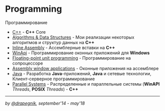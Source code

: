 # Programming

Программирование

- [C++](https://github.com/Drapegnik/bsu/tree/master/programming/c++) - **C++**
  Core
- [Algorithms & Data Structures](https://github.com/Drapegnik/bsu/tree/master/programming/algorithms-data-structures) -
  Мои реализации некоторых алгоритмов и структур данных на **C++**
- [Inline Assembly](https://github.com/Drapegnik/bsu/tree/master/programming/inline-assembly) -
  Ассемблерные вставки на **C++**
- [WinApi](https://github.com/Drapegnik/bsu/tree/master/programming/winapi) -
  Программирование оконных приложений для **Windows**
- [Floating-point unit programming](https://github.com/Drapegnik/bsu/tree/master/programming/fpu) -
  Программирование на сопроцессоре
- [Assembly window applications](https://github.com/Drapegnik/bsu/tree/master/programming/radasm) -
  Оконные приложения на ассемблере
- [Java](https://github.com/Drapegnik/bsu/tree/master/programming/java) -
  Разработка **Java**-приложений, **Java** и сетевые технологии,
  Клиент-серверное программирование
- [Parallel Systems](https://github.com/Drapegnik/bsu/tree/master/programming/parallel-systems) -
  Распределенные и параллельные системы (**WinAPI** _Threads_, **POSIX**
  _Threads_) - **C++**

---

_by [@drapegnik](https://github.com/Drapegnik), september'14 - may'18_
